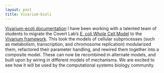 ```yaml
---
layout: post
title: Vivarium-Ecoli
---
```

[Vivarium-ecoli documentation](https://covertlab.github.io/vivarium-ecoli/)
I have been working with a talented team of students to migrate the Covert Lab’s 
[E. coli Whole Cell Model](https://github.com/CovertLab/WholeCellEcoliRelease) 
to the [Vivarium framework](https://vivarium-collective.github.io).
This took the models of cellular subprocesses (such as metabolism, transcription, 
and chromosome replication) modularized them, refactored their parameter handling, 
and rewired them together into a composite model. These can now be recombined 
in alternate models, and built upon by wiring in different models of mechanisms.
We are excited to see how it will be used by the computational systems biology
community. 
